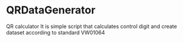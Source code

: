 # QRDataGenerator
QR calculator
It is simple script that calculates control digit and create dataset according to standard VW01064
